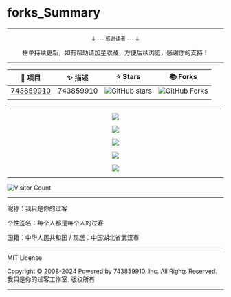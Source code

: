 # forks_Summary

---

<div align="center">
    <p><sub>↓ --- 感谢读者 --- ↓</sub></p>
    榜单持续更新，如有帮助请加星收藏，方便后续浏览，感谢你的支持！
</div>

---

| 🎁 项目 | ✨ 描述 | ⭐ Stars | 📚 Forks |
| :--------: | :--------: | :---------: | :---------: |
| [743859910](https://github.com/743859910/743859910) | 743859910 | <img src="https://img.shields.io/github/stars/743859910/743859910" alt="GitHub stars"> | <img src="https://img.shields.io/github/forks/743859910/743859910" alt="GitHub Forks"> |
|  |  |  |  |

---

<p align="center">
  <img src="https://raw.gitmirror.com/743859910/forks_Summary/blob/master/img/1.webp">
</p>

<p align="center">
  <img src="https://raw.gitmirror.com/743859910/forks_Summary/master/img/2.webp">
</p>

<p align="center">
  <img src="https://raw.gitmirror.com/743859910/forks_Summary/master/img/3.webp">
</p>

<p align="center">
  <img src="https://raw.gitmirror.com/743859910/forks_Summary/master/img/4.webp">
</p>

<p align="center">
  <img src="https://raw.gitmirror.com/743859910/forks_Summary/master/img/5.webp">
</p>

---

![Visitor Count](https://profile-counter.glitch.me/{forks_Summary}/count.svg)

---

昵称：我只是你的过客

个性签名：每个人都是每个人的过客

国籍：中华人民共和国 / 现居：中国湖北省武汉市

---

MIT License

Copyright © 2008-2024 Powered by 743859910. Inc. All Rights Reserved. 我只是你的过客工作室. 版权所有

---
